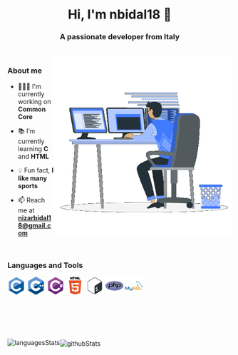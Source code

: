 <h1 align="center">
  Hi, I'm nbidal18 👋
</h1>

<h3 align="center">
  A passionate developer from Italy
</h3>

<br>

<img align="right" alt="devGif" width="400" src="https://github.com/nbidal18/nbidal18/blob/main/readme.gif" />
<!-- not working for some reason -->
<!-- <img align="right" alt="42badge" width="400" src="https://badge.mediaplus.ma/darkblue/nbidal?1337Badge=off&UM6P=off" /> -->

<h3 align="left">
  About me
</h3>

- 👨🏻‍💻 I'm currently working on **Common Core**

- 📚 I’m currently learning **C** and **HTML**

- 💡 Fun fact, **I like many sports**

-  📫 Reach me at **nizarbidal18@gmail.com**

<br>

<h3 align="left">
  Languages and Tools
</h3>

<p align="left">
  <img src="https://raw.githubusercontent.com/devicons/devicon/master/icons/c/c-original.svg" alt="c" width="40" height="40" />
  <img src="https://raw.githubusercontent.com/devicons/devicon/master/icons/cplusplus/cplusplus-original.svg" alt="cplusplus" width="40" height="40" />
  <img src="https://raw.githubusercontent.com/devicons/devicon/master/icons/csharp/csharp-original.svg" alt="csharp" width="40" height="40" />
  <img src="https://raw.githubusercontent.com/devicons/devicon/master/icons/html5/html5-original-wordmark.svg" alt="html5" width="40" height="40" />
  <img src="https://github.com/devicons/devicon/blob/master/icons/bash/bash-original.svg" alt="bash" width="40" height="40" />
  <img src="https://github.com/devicons/devicon/blob/master/icons/php/php-original.svg" alt="php" width="40" height="40" />
  <img src="https://raw.githubusercontent.com/devicons/devicon/master/icons/mysql/mysql-original-wordmark.svg" alt="mysql" width="40" height="40" /> </a>
</p>

<br>
<br>
<br>
<br>

<p>
  <img align="center" alt="githubStats" src="https://github-readme-stats.vercel.app/api/top-langs?username=nbidal18&show_icons=true&theme=dark&title_color=fafafa&text_color=2683a4&bg_color=0E161A&hide_border=true&locale=en&layout=compact" />
  <img align="left" alt="languagesStats" src="https://github-readme-stats.vercel.app/api?username=nbidal18&show_icons=true&theme=dark&title_color=fafafa&text_color=2683a4&bg_color=0E161A&hide_border=true&locale=en" />
</p>
